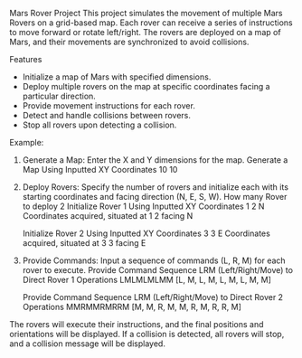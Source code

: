 Mars Rover Project
This project simulates the movement of multiple Mars Rovers on a grid-based map. Each rover can receive a series of instructions to move forward or rotate left/right. The rovers are deployed on a map of Mars, and their movements are synchronized to avoid collisions.

Features
- Initialize a map of Mars with specified dimensions.
- Deploy multiple rovers on the map at specific coordinates facing a particular direction.
- Provide movement instructions for each rover.
- Detect and handle collisions between rovers.
- Stop all rovers upon detecting a collision.

Example:
1. Generate a Map: Enter the X and Y dimensions for the map.
      Generate a Map Using Inputted XY Coordinates
      10 10

2. Deploy Rovers: Specify the number of rovers and initialize each with its starting coordinates and facing direction (N, E, S, W).
      How many Rover to deploy
      2
      Initialize Rover 1 Using Inputted XY Coordinates
      1 2 N
      Coordinates acquired, situated at 1 2 facing N
      
      Initialize Rover 2 Using Inputted XY Coordinates
      3 3 E
      Coordinates acquired, situated at 3 3 facing E

3. Provide Commands: Input a sequence of commands (L, R, M) for each rover to execute.
      Provide Command Sequence LRM (Left/Right/Move) to Direct Rover 1 Operations
      LMLMLMLMM
      [L, M, L, M, L, M, L, M, M]
      
      Provide Command Sequence LRM (Left/Right/Move) to Direct Rover 2 Operations
      MMRMMRMRRM
      [M, M, R, M, M, R, M, R, R, M]


The rovers will execute their instructions, and the final positions and orientations will be displayed. If a collision is detected, all rovers will stop, and a collision message will be displayed.

